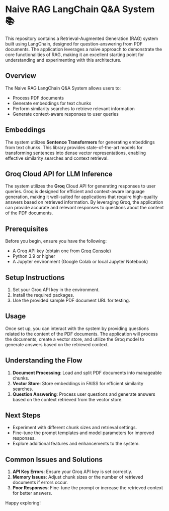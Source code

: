 # Naive RAG LangChain Q&A System 📚

This repository contains a Retrieval-Augmented Generation (RAG) system built using LangChain, designed for question-answering from PDF documents. The application leverages a naive approach to demonstrate the core functionalities of RAG, making it an excellent starting point for understanding and experimenting with this architecture.

## Overview

The Naive RAG LangChain Q&A System allows users to:

- Process PDF documents
- Generate embeddings for text chunks
- Perform similarity searches to retrieve relevant information
- Generate context-aware responses to user queries

## Embeddings

The system utilizes **Sentence Transformers** for generating embeddings from text chunks. This library provides state-of-the-art models for transforming sentences into dense vector representations, enabling effective similarity searches and context retrieval.

## Groq Cloud API for LLM Inference

The system utilizes the **Groq** Cloud API for generating responses to user queries. Groq is designed for efficient and context-aware language generation, making it well-suited for applications that require high-quality answers based on retrieved information. By leveraging Groq, the application can provide accurate and relevant responses to questions about the content of the PDF documents.

## Prerequisites

Before you begin, ensure you have the following:

- A Groq API key (obtain one from [Groq Console](https://console.groq.com))
- Python 3.9 or higher
- A Jupyter environment (Google Colab or local Jupyter Notebook)

## Setup Instructions

1. Set your Groq API key in the environment.
2. Install the required packages.
3. Use the provided sample PDF document URL for testing.

## Usage

Once set up, you can interact with the system by providing questions related to the content of the PDF documents. The application will process the documents, create a vector store, and utilize the Groq model to generate answers based on the retrieved context.

## Understanding the Flow

1. **Document Processing**: Load and split PDF documents into manageable chunks.
2. **Vector Store**: Store embeddings in FAISS for efficient similarity searches.
3. **Question Answering**: Process user questions and generate answers based on the context retrieved from the vector store.

## Next Steps

- Experiment with different chunk sizes and retrieval settings.
- Fine-tune the prompt templates and model parameters for improved responses.
- Explore additional features and enhancements to the system.

## Common Issues and Solutions

1. **API Key Errors**: Ensure your Groq API key is set correctly.
2. **Memory Issues**: Adjust chunk sizes or the number of retrieved documents if errors occur.
3. **Poor Responses**: Fine-tune the prompt or increase the retrieved context for better answers.

Happy exploring!